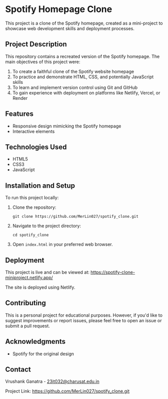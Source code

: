 # Spotify Homepage Clone

This project is a clone of the Spotify homepage, created as a mini-project to showcase web development skills and deployment processes.

## Project Description

This repository contains a recreated version of the Spotify homepage. The main objectives of this project were:

1. To create a faithful clone of the Spotify website homepage
2. To practice and demonstrate HTML, CSS, and potentially JavaScript skills
3. To learn and implement version control using Git and GitHub
4. To gain experience with deployment on platforms like Netlify, Vercel, or Render

## Features

- Responsive design mimicking the Spotify homepage
- Interactive elements

## Technologies Used

- HTML5
- CSS3
- JavaScript

## Installation and Setup

To run this project locally:

1. Clone the repository:
   ```
   git clone https://github.com/MerLin027/spotify_clone.git
   ```
2. Navigate to the project directory:
   ```
   cd spotify_clone
   ```
3. Open `index.html` in your preferred web browser.

## Deployment

This project is live and can be viewed at: https://spotify-clone-miniproject.netlify.app/

The site is deployed using Netlify.

## Contributing

This is a personal project for educational purposes. However, if you'd like to suggest improvements or report issues, please feel free to open an issue or submit a pull request.

## Acknowledgments

- Spotify for the original design

## Contact

Vrushank Ganatra - 23it032@charusat.edu.in

Project Link: https://github.com/MerLin027/spotify_clone.git
